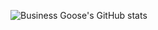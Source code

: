 ![Business Goose's GitHub stats](https://github-readme-stats.vercel.app/api?username=business-goose&show_icons=true&theme=tokyonight&hide_border=true&bg_color=0d111700l)
<!-- thanks nichtcodestudio for this !-->
